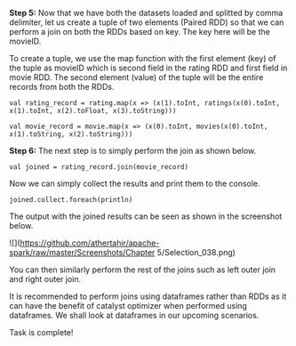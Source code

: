 

**Step 5:** Now that we have both the datasets loaded and splitted by comma delimiter, let us create a tuple of two elements (Paired RDD) so that we can perform a join on both the RDDs based on key. The key here will be the movieID.

To create a tuple, we use the map function with the first element (key) of the tuple as movieID which is second field in the rating RDD and first field in movie RDD. The second element (value) of the tuple will be the entire records from both the RDDs.

```
val rating_record = rating.map(x => (x(1).toInt, ratings(x(0).toInt, x(1).toInt, x(2).toFloat, x(3).toString)))

val movie_record = movie.map(x => (x(0).toInt, movies(x(0).toInt, x(1).toString, x(2).toString)))
```

**Step 6:** The next step is to simply perform the join as shown below.

```
val joined = rating_record.join(movie_record)
```

Now we can simply collect the results and print them to the console.

```
joined.collect.foreach(println)
```

The output with the joined results can be seen as shown in the screenshot below.

![](https://github.com/athertahir/apache-spark/raw/master/Screenshots/Chapter 5/Selection_038.png)

You can then similarly perform the rest of the joins such as left outer join and right outer join.

It is recommended to perform joins using dataframes rather than RDDs as it can have the benefit of catalyst optimizer when performed using dataframes. We shall look at dataframes in our upcoming scenarios.

Task is complete!

